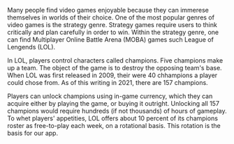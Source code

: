 Many people find video games enjoyable because they can immerese themselves in worlds of their choice. One of the most popular genres of video games is the strategy genre. Strategy games require users to think critically and plan carefully in order to win. Within the strategy genre, one can find Multiplayer Online Battle Arena (MOBA) games such League of Lengends (LOL).

In LOL, players control characters called champions. Five champions make up a team. The object of the game is to destroy the opposing team's base. When LOL was first released in 2009, their were 40 chhampions a player could chose from. As of this writing in 2021, there are 157 champions.

Players can unlock champions using in-game currency, which they can acquire either by playing the game, or buying it outright. Unlocking all 157 champions would require hundreds (if not thousands) of hours of gameplay. To whet players' appetities, LOL offers about 10 percent of its champions roster as free-to-play each week, on a rotational basis. This rotation is the basis for our app.   



